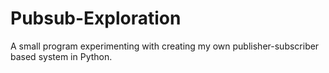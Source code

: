 # Pubsub-Exploration
A small program experimenting with creating my own publisher-subscriber based system in Python.
